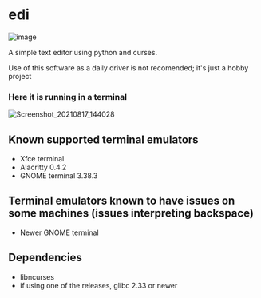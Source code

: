 # edi
![image](https://user-images.githubusercontent.com/71628935/129461661-6376d40d-b7f8-4aed-b96c-507e41689959.png)

A simple text editor using python and curses. 

Use of this software as a daily driver is not recomended; it's just a hobby project

### Here it is running in a terminal
![Screenshot_20210817_144028](https://user-images.githubusercontent.com/56960067/129727256-6599f269-c23d-48d0-a12f-538df74be3da.jpg)

## Known supported terminal emulators
- Xfce terminal
- Alacritty 0.4.2
- GNOME terminal 3.38.3

## Terminal emulators known to have issues on some machines (issues interpreting backspace)
- Newer GNOME terminal 

## Dependencies 
- libncurses
- if using one of the releases, glibc 2.33 or newer
